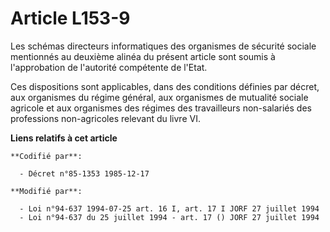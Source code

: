 # Article L153-9

Les schémas directeurs informatiques des organismes de sécurité sociale mentionnés au deuxième alinéa du présent article sont
soumis à l'approbation de l'autorité compétente de l'Etat.

Ces dispositions sont applicables, dans des conditions définies par décret, aux organismes du régime général, aux organismes
de mutualité sociale agricole et aux organismes des régimes des travailleurs non-salariés des professions non-agricoles
relevant du livre VI.

**Liens relatifs à cet article**

	**Codifié par**:

	  - Décret n°85-1353 1985-12-17

	**Modifié par**:

	  - Loi n°94-637 1994-07-25 art. 16 I, art. 17 I JORF 27 juillet 1994
	  - Loi n°94-637 du 25 juillet 1994 - art. 17 () JORF 27 juillet 1994
